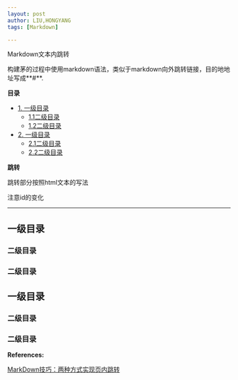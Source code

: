 ```yaml
---
layout: post
author: LIU,HONGYANG
tags: [Markdown]

---
```


Markdown文本内跳转

构建茅的过程中使用markdown语法，类似于markdown向外跳转链接，目的地地址写成**#**.

**目录**

* [1. 一级目录](#1)
	- [1.1二级目录](#1.1)
	- [1.2二级目录](#1.2)
* [2. 一级目录](#2)
	- [2.1二级目录](#2.1)
	- [2.2二级目录](#2.2)

**跳转**

跳转部分按照html文本的写法

注意id的变化



***

<h2 id="1">一级目录</h2>

<h3 id="1.1">二级目录</h3>
<h3 id="1.2">二级目录</h3>


<h2 id="2">一级目录</h2>
<h3 id="2.1">二级目录</h3>
<h3 id="2.2">二级目录</h3>





**References:**

[MarkDown技巧：两种方式实现页内跳转](https://www.cnblogs.com/JohnTsai/p/4027229.html)